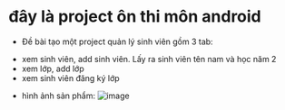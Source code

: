 # đây là project ôn thi môn android
* Đề bài
tạo một project quản lý sinh viên gồm 3 tab:
- xem sinh viên, add sinh viên. Lấy ra sinh viên tên nam và học năm 2
- xem lớp, add lớp
- xem sinh viên đăng ký lớp
* hình ảnh sản phẩm:
![image](https://github.com/TranDo25/DeMauSo1OnThiAndroid/assets/73243952/45d74313-4285-4918-b29f-63c585c7e2b0)
